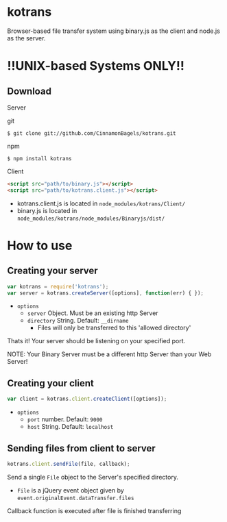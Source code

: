 kotrans
=======

Browser-based file transfer system using binary.js as the client and node.js as the server.

# !!UNIX-based Systems ONLY!!

## Download

Server

git
```console 
$ git clone git://github.com/CinnamonBagels/kotrans.git
```

npm 
```console
$ npm install kotrans
```

Client

```html
<script src="path/to/binary.js"></script>
<script src="path/to/kotrans.client.js"></script>
```

* kotrans.client.js is located in `node_modules/kotrans/Client/`
* binary.js is located in `node_modules/kotrans/node_modules/Binaryjs/dist/`

How to use
==========

## Creating your server
```javascript
var kotrans = require('kotrans');
var server = kotrans.createServer([options], function(err) { });
```

* `options`
  * `server` Object. Must be an existing http Server
  * `directory` String. Default: `__dirname`
    * Files will only be transferred to this 'allowed directory'

Thats it! Your server should be listening on your specified port.

NOTE: Your Binary Server must be a different http Server than your Web Server!

## Creating your client

```javascript
var client = kotrans.client.createClient([options]);
```

* `options`
  * `port` number. Default: `9000`
  * `host` String. Default: `localhost`


## Sending files from client to server

```javascript
kotrans.client.sendFile(file, callback);
```

Send a single `File` object to the Server's specified directory. 
*  `File` is a jQuery event object given by `event.originalEvent.dataTransfer.files`

Callback function is executed after file is finished transferring